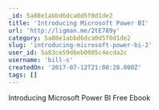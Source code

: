 ```yaml
---
_id: 5a88e1abbd6dca0d5f0d1de2
title: 'Introducing Microsoft Power BI'
url: 'http://ligman.me/2tE789y'
category: 5a88e1abbd6dca0d5f0d1de2
slug: 'introducing-microsoft-power-bi-2'
user_id: 5a83ce59d6eb0005c4ecda2c
username: 'bill-s'
createdOn: '2017-07-12T21:08:28.000Z'
tags: []
---
```


Introducing Microsoft Power BI Free Ebook
